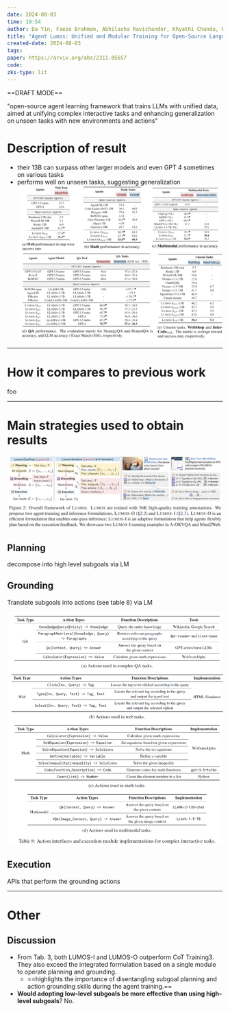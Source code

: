 ```yaml
---
date: 2024-08-03
time: 19:54
author: Da Yin, Faeze Brahman, Abhilasha Ravichander, Khyathi Chandu, Kai-Wei Chang, Yejin Choi, Bill Yuchen Lin
title: "Agent Lumos: Unified and Modular Training for Open-Source Language Agents"
created-date: 2024-08-03
tags: 
paper: https://arxiv.org/abs/2311.05657
code: 
zks-type: lit
---
```

==DRAFT MODE==

"open-source agent learning framework that trains LLMs with unified data, aimed at unifying complex interactive tasks and enhancing generalization on unseen tasks with new environments and actions"
# Description of result
- their 13B can surpass other larger models and even GPT 4 sometimes on various tasks
- performs well on unseen tasks, suggesting generalization
![](assets/Pasted%20image%2020240803200814.png)

---
# How it compares to previous work
foo

---
# Main strategies used to obtain results
![](assets/Pasted%20image%2020240803200654.png)

## Planning
decompose into high level subgoals via LM

## Grounding

Translate subgoals into actions (see table 8) via LM

![](assets/Pasted%20image%2020240803200743.png)

## Execution
APIs that perform the grounding actions

---

# Other
## Discussion
- From Tab. 3, both LUMOS-I and LUMOS-O outperform CoT Training3. They also exceed the integrated formulation based on a single module to operate planning and grounding. 
	- ==highlights the importance of disentangling subgoal planning and action grounding skills during the agent training.==
- **Would adopting low-level subgoals be more effective than using high-level subgoals**? No.